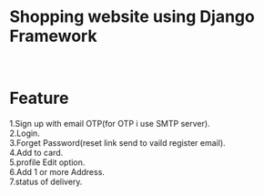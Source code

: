 # Shopping website using Django Framework
<br />

# Feature
1.Sign up with email OTP(for OTP i use SMTP server).
<br />
2.Login.
<br />
3.Forget Password(reset link send to vaild register email).
<br />
4.Add to card.
<br />
5.profile Edit option.
<br />
6.Add 1 or more Address.
<br />
7.status of delivery.
<br />


